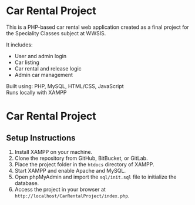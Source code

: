 # Car Rental Project

This is a PHP-based car rental web application created as a final project for the Speciality Classes subject at WWSIS.

It includes:
- User and admin login
- Car listing
- Car rental and release logic
- Admin car management

Built using: PHP, MySQL, HTML/CSS, JavaScript  
Runs locally with XAMPP

# Car Rental Project

## Setup Instructions

1. Install XAMPP on your machine.
2. Clone the repository from GitHub, BitBucket, or GitLab.
3. Place the project folder in the `htdocs` directory of XAMPP.
4. Start XAMPP and enable Apache and MySQL.
5. Open phpMyAdmin and import the `sql/init.sql` file to initialize the database.
6. Access the project in your browser at `http://localhost/CarRentalProject/index.php`.